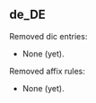 <!--
SPDX-FileCopyrightText: 2023 Antoine Belvire
SPDX-License-Identifier: GPL-3.0-or-later
-->

## de\_DE

Removed dic entries:

* None (yet).

Removed affix rules:

* None (yet).
